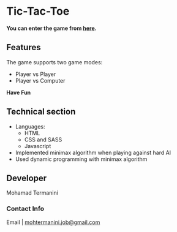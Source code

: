 # Tic-Tac-Toe
**You can enter the game from [here](https://mohtermanini.github.io/Tic-Tac-Toe/).**

## Features
The game supports two game modes:
* Player vs Player
* Player vs Computer

__Have Fun__

## Technical section
* Languages:
    * HTML
    * CSS and SASS
    * Javascript
* Implemented minimax algorithm when playing against hard AI
* Used dynamic programming with minimax algorithm

## Developer
Mohamad Termanini

### Contact Info
Email | mohtermanini.job@gmail.com